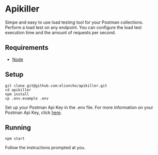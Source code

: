 # Apikiller
Simpe and easy to use load testing tool for your Postman collections. Perform a load test on any endpoint. You can configure the load test execution time and the amount of requests per second.

## Requirements

- [Node](https://nodejs.org/en/)

## Setup
```
git clone git@github.com:elioncho/apikiller.git
cd apikiller
npm install
cp .env.example .env
```

Set up your Postman Api Key in the .env file.
For more information on your Postman Api Key, click [here](https://docs.api.getpostman.com/?#intro).

## Running

```
npm start
```

Follow the instructions prompted at you.
